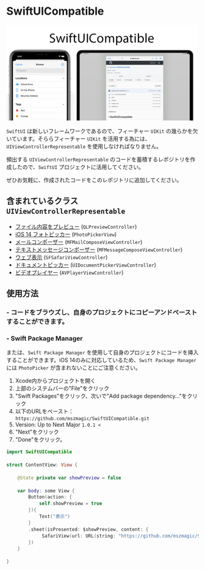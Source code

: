 # SwiftUICompatible

<img width="500" alt="image" src="https://github.com/mszmagic/SwiftUICompatible/blob/master/social_image.png?raw=true">

`SwiftUI` は新しいフレームワークであるので、フィーチャー `UIKit` の幾らかを欠いています。そららフィーチャー `UIKit` を活用する為には、`UIViewControllerRepresentable` を使用しなければなりません。

頻出する `UIViewControllerRepresentable` のコードを蓄積するレポジトリを作成したので、`SwiftUI` プロジェクトに活用してください。

ぜひお気軽に、作成されたコードをこのレポジトリに追加してください。

## 含まれているクラス `UIViewControllerRepresentable`

- [ファイル内容をプレビュー](/Sources/SwiftUICompatible/QuickLook.swift) (`QLPreviewController`)
- [iOS 14 フォトピッカー](/iOS14/PhotoPicker.swift) (`PhotoPickerView`)
- [メールコンポーザー](/Sources/SwiftUICompatible/mailComposer.swift) (`MFMailComposeViewController`)
- [テキストメッセージコンポーザー](/Sources/SwiftUICompatible/textMessageComposer.swift) (`MFMessageComposeViewController`)
- [ウェブ表示](/Sources/SwiftUICompatible/safariViewController.swift) (`SFSafariViewController`)
- [ドキュメントピッカー](/Sources/SwiftUICompatible/documentPicker.swift) (`UIDocumentPickerViewController`)
- [ビデオプレイヤー](/Sources/SwiftUICompatible/videoPlayer.swift) (`AVPlayerViewController`)

## 使用方法

### - コードをブラウズし、自身のプロジェクトにコピーアンドペーストすることができます。

### - Swift Package Manager

または、`Swift Package Manager` を使用して自身のプロジェクトにコードを挿入することができます。iOS 14のみに対応しているため、`Swift Package Manager` には `PhotoPicker` が含まれないことにご注意ください。

1. Xcode内からプロジェクトを開く
2. 上部のシステムバーの"File"をクリック
3. "Swift Packages"をクリック、次いで"Add package dependency…"をクリック
4. 以下のURLをペースト：`https://github.com/mszmagic/SwiftUICompatible.git`
5. Version: Up to Next Major `1.0.1 <`
6. "Next"をクリック
7. "Done"をクリック。

```swift
import SwiftUICompatible

struct ContentView: View {
    
    @State private var showPreview = false
    
    var body: some View {
        Button(action: {
            self.showPreview = true
        }){
            Text("表示")
        }
        .sheet(isPresented: $showPreview, content: {
             SafariView(url: URL(string: "https://github.com/mszmagic/SwiftUICompatible")!)
        })
    }
    
}
```

